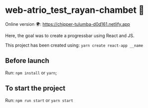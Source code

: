 # web-atrio_test_rayan-chambet 🎯

Online version 🌍: https://chipper-tulumba-d0d161.netlify.app

Here, the goal was to create a progressbar using React and JS.

This project has been created using: `yarn create react-app __name`

## Before launch

Run: `npm install` or `yarn`;

## To start the project

Run: `npm run start` or `yarn start`
